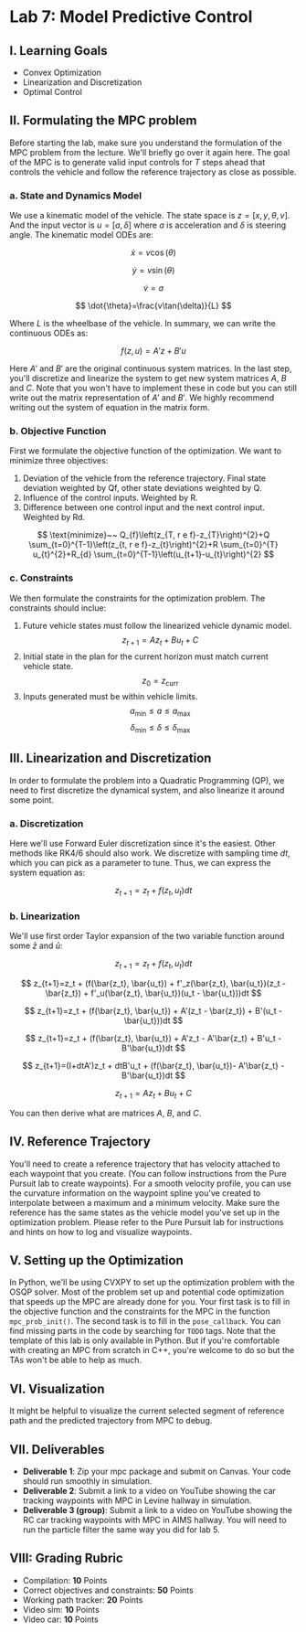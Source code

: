 # Lab 7: Model Predictive Control

## I. Learning Goals

- Convex Optimization
- Linearization and Discretization
- Optimal Control

## II. Formulating the MPC problem

Before starting the lab, make sure you understand the formulation of the MPC problem from the lecture. We'll briefly go over it again here. The goal of the MPC is to generate valid input controls for $T$ steps ahead that controls the vehicle and follow the reference trajectory as close as possible.

### a. State and Dynamics Model

We use a kinematic model of the vehicle. The state space is $z=[x, y, \theta, v]$. And the input vector is $u=[a, \delta]$ where $a$ is acceleration and $\delta$ is steering angle. The kinematic model ODEs are:

$$
\dot{x}=v\cos(\theta)
$$

$$
\dot{y}=v\sin(\theta)
$$

$$
\dot{v}=a
$$

$$
\dot{\theta}=\frac{v\tan(\delta)}{L}
$$

Where $L$ is the wheelbase of the vehicle. In summary, we can write the continuous ODEs as:

$$
f(z, u)=A'z+B'u
$$

Here $A'$ and $B'$ are the original continuous system matrices. In the last step, you'll discretize and linearize the system to get new system matrices $A$, $B$ and $C$. Note that you won't have to implement these in code but you can still write out the matrix representation of $A'$ and $B'$. We highly recommend writing out the system of equation in the matrix form.

### b. Objective Function

First we formulate the objective function of the optimization. We want to minimize three objectives:
1. Deviation of the vehicle from the reference trajectory. Final state deviation weighted by Qf, other state deviations weighted by Q.
2. Influence of the control inputs. Weighted by R.
3. Difference between one control input and the next control input. Weighted by Rd.

<!-- $$\text{minimize}~~~u^TRu + (x-x_{\text{ref}})_{0,\ldots,T-1}^TQ(x-x_{\text{ref}})_{0,\ldots,T-1} + (x-x_{\text{ref}})_{T}^TQ_f(x-x_{\text{ref}})_{T} + (u_{1,\ldots,T}-u_{0,\ldots,T-1})^TR_d(u_{1,\ldots,T}-u_{0,\ldots,T-1})$$ -->

$$
\text{minimize}~~ Q_{f}\left(z_{T, r e f}-z_{T}\right)^{2}+Q \sum_{t=0}^{T-1}\left(z_{t, r e f}-z_{t}\right)^{2}+R \sum_{t=0}^{T} u_{t}^{2}+R_{d} \sum_{t=0}^{T-1}\left(u_{t+1}-u_{t}\right)^{2}
$$

### c. Constraints

We then formulate the constraints for the optimization problem. The constraints should inclue:
1. Future vehicle states must follow the linearized vehicle dynamic model.
   $$z_{t+1}=Az_t+Bu_t+C$$
2. Initial state in the plan for the current horizon must match current vehicle state.
   $$z_{0}=z_{\text{curr}}$$
3. Inputs generated must be within vehicle limits.
   $$a_{\text{min}} \leq a \leq a_{\text{max}}$$
   $$\delta_{\text{min}} \leq \delta \leq \delta_{\text{max}}$$

## III. Linearization and Discretization

In order to formulate the problem into a Quadratic Programming (QP), we need to first discretize the dynamical system, and also linearize it around some point.

### a. Discretization

Here we'll use Forward Euler discretization since it's the easiest. Other methods like RK4/6 should also work. We discretize with sampling time $dt$, which you can pick as a parameter to tune. Thus, we can express the system equation as:

$$z_{t+1} = z_t + f(z_t, u_t)dt$$

### b. Linearization
We'll use first order Taylor expansion of the two variable function around some $\bar{z}$ and $\bar{u}$:

$$
z_{t+1}=z_t + f(z_t, u_t)dt
$$

$$
z_{t+1}=z_t + (f(\bar{z_t}, \bar{u_t}) + f'_z(\bar{z_t}, \bar{u_t})(z_t - \bar{z_t}) + f'_u(\bar{z_t}, \bar{u_t})(u_t - \bar{u_t}))dt
$$

$$
z_{t+1}=z_t + (f(\bar{z_t}, \bar{u_t}) + A'(z_t - \bar{z_t}) + B'(u_t - \bar{u_t}))dt
$$

$$
z_{t+1}=z_t + (f(\bar{z_t}, \bar{u_t}) + A'z_t - A'\bar{z_t} + B'u_t - B'\bar{u_t})dt
$$

$$
z_{t+1}=(I+dtA')z_t + dtB'u_t + (f(\bar{z_t}, \bar{u_t})- A'\bar{z_t} - B'\bar{u_t})dt
$$

$$
z_{t+1} = Az_t + Bu_t + C
$$

You can then derive what are matrices $A$, $B$, and $C$.

## IV. Reference Trajectory

You'll need to create a reference trajectory that has velocity attached to each waypoint that you create. (You can follow instructions from the Pure Pursuit lab to create waypoints). For a smooth velocity profile, you can use the curvature information on the waypoint spline you've created to interpolate between a maximum and a minimum velocity. Make sure the reference has the same states as the vehicle model you've set up in the optimization problem. Please refer to the Pure Pursuit lab for instructions and hints on how to log and visualize waypoints.

## V. Setting up the Optimization

In Python, we'll be using CVXPY to set up the optimization problem with the OSQP solver. Most of the problem set up and potential code optimization that speeds up the MPC are already done for you. Your first task is to fill in the objective function and the constraints for the MPC in the function `mpc_prob_init()`. The second task is to fill in the `pose_callback`. You can find missing parts in the code by searching for `TODO` tags. Note that the template of this lab is only available in Python. But if you're comfortable with creating an MPC from scratch in C++, you're welcome to do so but the TAs won't be able to help as much.

## VI. Visualization

It might be helpful to visualize the current selected segment of reference path and the predicted trajectory from MPC to debug.

## VII. Deliverables

- **Deliverable 1**: Zip your mpc package and submit on Canvas. Your code should run smoothly in simulation.
- **Deliverable 2**: Submit a link to a video on YouTube showing the car tracking waypoints with MPC in Levine hallway in simulation. 
- **Deliverable 3 (group)**: Submit a link to a video on YouTube showing the RC car tracking waypoints with MPC in AIMS hallway. You will need to run the particle filter the same way you did for lab 5.

## VIII: Grading Rubric
- Compilation: **10** Points
- Correct objectives and constraints: **50** Points
- Working path tracker: **20** Points
- Video sim: **10** Points
- Video car: **10** Points
